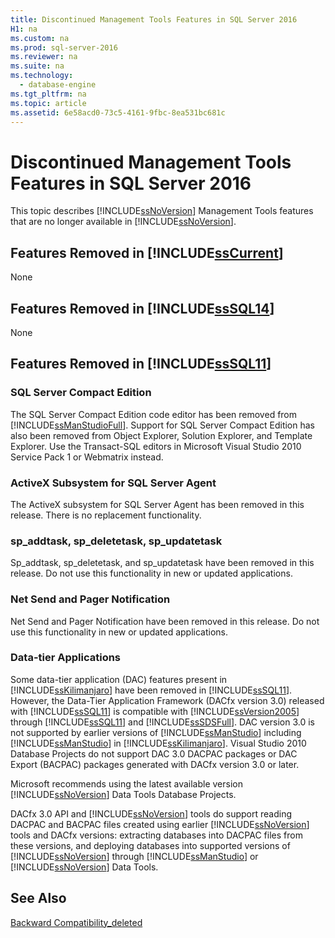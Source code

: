 ```yaml
---
title: Discontinued Management Tools Features in SQL Server 2016
H1: na
ms.custom: na
ms.prod: sql-server-2016
ms.reviewer: na
ms.suite: na
ms.technology: 
  - database-engine
ms.tgt_pltfrm: na
ms.topic: article
ms.assetid: 6e58acd0-73c5-4161-9fbc-8ea531bc681c
---
```

# Discontinued Management Tools Features in SQL Server 2016
  This topic describes [!INCLUDE[ssNoVersion](../../Token/Other/ssNoVersion_md.md)] Management Tools features that are no longer available in [!INCLUDE[ssNoVersion](../../Token/Other/ssNoVersion_md.md)].  
  
## Features Removed in [!INCLUDE[ssCurrent](../../Token/Other/ssCurrent_md.md)]  
 None  
  
## Features Removed in [!INCLUDE[ssSQL14](../../Token/Other/ssSQL14_md.md)]  
 None  
  
## Features Removed in [!INCLUDE[ssSQL11](../../Token/Other/ssSQL11_md.md)]  
  
### SQL Server Compact Edition  
 The SQL Server Compact Edition code editor has been removed from [!INCLUDE[ssManStudioFull](../../Token/Other/ssManStudioFull_md.md)]. Support for SQL Server Compact Edition has also been removed from Object Explorer, Solution Explorer, and Template Explorer. Use the Transact\-SQL editors in Microsoft Visual Studio 2010 Service Pack 1 or Webmatrix instead.  
  
### ActiveX Subsystem for SQL Server Agent  
 The ActiveX subsystem for SQL Server Agent has been removed in this release. There is no replacement functionality.  
  
### sp\_addtask, sp\_deletetask, sp\_updatetask  
 Sp\_addtask, sp\_deletetask, and sp\_updatetask have been removed in this release. Do not use this functionality in new or updated applications.  
  
### Net Send and Pager Notification  
 Net Send and Pager Notification have been removed in this release. Do not use this functionality in new or updated applications.  
  
### Data\-tier Applications  
 Some data\-tier application \(DAC\) features present in [!INCLUDE[ssKilimanjaro](../../Token/Other/ssKilimanjaro_md.md)] have been removed in [!INCLUDE[ssSQL11](../../Token/Other/ssSQL11_md.md)]. However, the Data\-Tier Application Framework \(DACfx version 3.0\) released with [!INCLUDE[ssSQL11](../../Token/Other/ssSQL11_md.md)] is compatible with [!INCLUDE[ssVersion2005](../../Token/Other/ssVersion2005_md.md)] through [!INCLUDE[ssSQL11](../../Token/Other/ssSQL11_md.md)] and [!INCLUDE[ssSDSFull](../../Token/Other/ssSDSfull_md.md)]. DAC version 3.0 is not supported by earlier versions of [!INCLUDE[ssManStudio](../../Token/Other/ssManStudio_md.md)] including [!INCLUDE[ssManStudio](../../Token/Other/ssManStudio_md.md)] in [!INCLUDE[ssKilimanjaro](../../Token/Other/ssKilimanjaro_md.md)]. Visual Studio 2010 Database Projects do not support DAC 3.0 DACPAC packages or DAC Export \(BACPAC\) packages generated with DACfx version 3.0 or later.  
  
 Microsoft recommends using the latest available version [!INCLUDE[ssNoVersion](../../Token/Other/ssNoVersion_md.md)] Data Tools Database Projects.  
  
 DACfx 3.0 API and [!INCLUDE[ssNoVersion](../../Token/Other/ssNoVersion_md.md)] tools do support reading DACPAC and BACPAC files created using earlier [!INCLUDE[ssNoVersion](../../Token/Other/ssNoVersion_md.md)] tools and DACfx versions: extracting databases into DACPAC files from these versions, and deploying databases into supported versions of [!INCLUDE[ssNoVersion](../../Token/Other/ssNoVersion_md.md)] through [!INCLUDE[ssManStudio](../../Token/Other/ssManStudio_md.md)] or [!INCLUDE[ssNoVersion](../../Token/Other/ssNoVersion_md.md)] Data Tools.  
  
## See Also  
 [Backward Compatibility_deleted](../Topic/Backward%20Compatibility_deleted.md)  
  
  